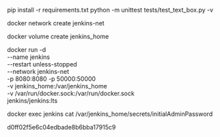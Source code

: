pip install -r requirements.txt
python -m unittest tests/test_text_box.py -v


docker network create jenkins-net

docker volume create jenkins_home

docker run -d \
  --name jenkins \
  --restart unless-stopped \
  --network jenkins-net \
  -p 8080:8080 -p 50000:50000 \
  -v jenkins_home:/var/jenkins_home \
  -v /var/run/docker.sock:/var/run/docker.sock \
  jenkins/jenkins:lts

  docker exec jenkins cat /var/jenkins_home/secrets/initialAdminPassword

  d0ff02f5e6c04edbade8b6bba17915c9
